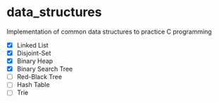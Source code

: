 # data_structures
Implementation of common data structures to practice C programming

- [x] Linked List
- [x] Disjoint-Set
- [x] Binary Heap
- [x] Binary Search Tree
- [ ] Red-Black Tree
- [ ] Hash Table
- [ ] Trie
